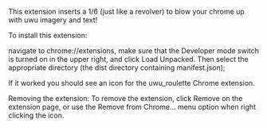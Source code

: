This extension inserts a 1/6 (just like a revolver) to blow your chrome up with uwu imagery and text!

To install this extension:

navigate to chrome://extensions, make sure that the Developer mode switch is turned on in the upper right, and click Load Unpacked. Then select the appropriate directory (the dist directory containing manifest.json);

If it worked you should see an icon for the uwu_roulette Chrome extension.

Removing the extension:
To remove the extension, click Remove on the extension page, or use the Remove from Chrome... menu option when right clicking the icon.

